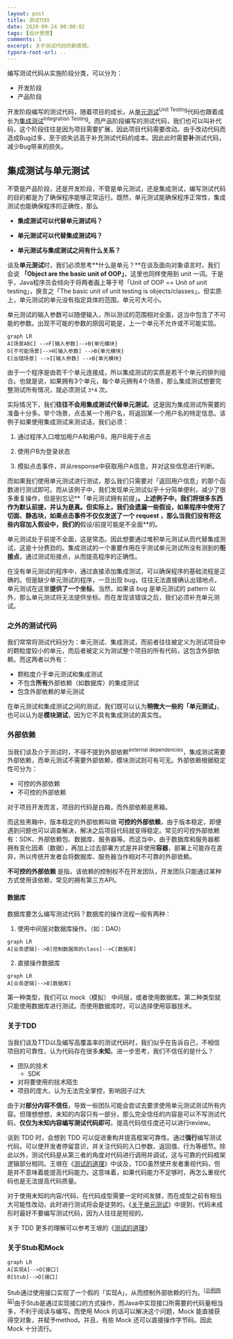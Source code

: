 ```yaml
---
layout: post
title: 测试代码
date: 2020-09-24 00:00:02
tags: [设计思想]
comments: 1
excerpt: 关于测试代码的新感想。
typora-root-url: ..
---
```


编写测试代码从实施阶段分类，可以分为：

- 开发阶段
- 产品阶段

开发阶段编写的测试代码，随着项目的成长，从<u>单元测试</u><sup>Unit Testing</sup>代码也跟着成长为<u>集成测试</u><sup>Integration Testing</sup>。而产品阶段编写的测试代码，我们也可以叫补代码，这个阶段往往是因为项目需要扩展，因此项目代码需要改动。由于改动代码而造成Bug过多，至于损失远高于补充测试代码的成本。因此此时需要**补**测试代码，减少Bug带来的损失。

## 集成测试与单元测试

不管是产品阶段，还是开发阶段，不管是单元测试，还是集成测试，编写测试代码的目的都是为了确保程序能够正常运行。既然，单元测试能确保程序正常性，集成测试也能确保程序的正确性，那么

- **集成测试可以代替单元测试吗？**
- **单元测试可以代替集成测试吗？**

- **单元测试与集成测试之间有什么关系？**

谈及**单元测试**时，我们必须思考**什么是单元？**在谈及面向对象语言时，我们会说 **「Object are the basic unit of OOP」**，这里也同样使用到 unit 一词。于是乎，Java程序员会倾向于将两者画上等于号「Unit of OOP == Unit of unit testing」，换言之「The basic unit of unit testing is objects/classes」。但实质上，单元测试的单元没有指定具体的范围，单元可大可小。

单元测试的输入参数可以随便输入，所以测试的范围相对全面，这当中包含了不可能的参数。出现不可能的参数的原因可能是，上一个单元不允许或不可能实现。

```mermaid
graph LR
A[场景ABC] -->F[输入参数]-->B{单元模块}
D[不可能场景]-->H[输入参数] -->B{单元模块}
E[出错场景] -->I[输入参数] -->B{单元模块}
```

由于一个程序是由若干个单元连接成，所以集成测试的实质是若干个单元的排列组合。也就是说，如果拥有3个单元，每个单元拥有4个场景，那么集成测试想要完整测试所有情况，就必须测试 `3*4` 次。

实际情况下，我们**往往不会用集成测试代替单元测试**。这是因为集成测试所需要的准备十分多。举个场景，点击某一个用户名，将返回某一个用户名的特定信息。该例子如果使用集成测试来测试话，我们必须：

1. 通过程序入口增加用户A和用户B，用户B用于点击

2. 使用户B为登录状态
3. 模拟点击事件，并从response中获取用户A信息，并对这些信息进行判断。

而如果我们使用单元测试进行测试，那么我们只需要对「返回用户信息」的那个函数进行测试即可。而从该例子中，我们发现单元测试似乎十分简单便利，减少了很多重复操作，但是别忘记**「单元测试拥有前提」**。上述例子中，我们将很多东西作为默认前提，并认为是真。但实际上，我们会遗漏一些假设，如果程序中使用了切面、静态块，如果点击事件不仅仅发送了一个 request ，那么当我们没有将这些内容加入假设中，我们的**假设/前提可能是不全面**的。

单元测试处于前提不全面，这是常态。因此想要通过堆积单元测试从而代替集成测试，这是十分费劲的。集成测试的一个重要作用在乎测试单元测试所没有测到的**衔接点**，通过测试衔接点，从而提高程序的正确性。

在没有单元测试的程序中，通过直接添加集成测试，可以确保程序的基础流程是正确的。但是缺少单元测试的程序，一旦出现 bug，往往无法直接确认出错地点，单元测试在这里**提供了一个坐标**。当然，如果该 bug 是单元测试的 pattern 以外，那么单元测试将无法提供坐标。而在发现该错误之后，我们必须补充单元测试。

### 之外的测试代码

我们常常将测试代码分为：单元测试、集成测试，而前者往往被定义为测试项目中的颗粒度较小的单元，而后者被定义为测试整个项目的所有代码，这包含外部依赖。而这两者以外有：

- 颗粒度介于单元测试和集成测试
- 不包含**所有**外部依赖（如数据库）的集成测试
- 包含外部依赖的单元测试

在单元测试和集成测试之间的测试，我们既可以认为**稍微大一些的「单元测试」**，也可以认为是**模块测试**，因为它不具有集成测试的真实性。

### 外部依赖

当我们谈及介于测试时，不得不提到外部依赖<sup>external dependencies</sup>，集成测试需要外部依赖，而单元测试不需要外部依赖，模块测试则可有可无。外部依赖根据稳定性可分为：

- 可控的外部依赖
- 不可控的外部依赖

对于项目开发而言，项目的代码是白箱，而外部依赖是黑箱。

而这些黑箱中，版本稳定的外部依赖叫做 **可控的外部依赖**，由于版本稳定，即便遇到问题也可以调查解决，解决之后项目代码就变得稳定。常见的可控外部依赖有：SDK、外部依赖包、数据库、服务器等。而这当中，由于数据库和服务器都拥有变化因素（数据），再加上过去部署方式是并非使用**容器**，部署上可能存在差异，所以传统开发者会将数据库、服务器当作相对不可靠的外部依赖。

**不可控的外部依赖** 是指，该依赖的控制权不在开发团队，开发团队只能通过某种方式使用该依赖，常见的拥有第三方API。

#### 数据库

数据库要怎么编写测试代码？数据库的操作流程一般有两种：

1. 使用中间层对数据库操作。（如：DAO）

```mermaid
graph LR
A[业务逻辑]-->B[控制数据库的class]-->C[数据库]
```

2. 直接操作数据库

```mermaid
graph LR
A[业务逻辑]-->B[数据库]
```

第一种类型，我们可以 mock（模拟） 中间层，或者使用数据库。第二种类型就只能使用数据库进行测试。而使用数据库时，可以选择使用容器技术。

### 关于TDD

当我们谈及TTD以及编写高覆盖率的测试代码时，我们似乎在告诉自己，不相信项目的可靠性，认为代码存在很多**未知**。进一步思考，我们不信任的是什么？

- 团队的技术
  - SDK
- 对将要使用的技术陌生
- 项目的庞大，认为无法完全掌控，影响因子过大

由于对**部分内容不信任**，导致一些团队可能会尝试去要求使用单元测试测试所有内容。但理想想想，未知的内容只有一部分，那么完全信任的内容是可以不写测试代码，**仅仅为未知内容编写测试代码即可**。提高代码信任度还可以进行review。

谈到 TDD 时，会想到 TDD 可以促进重构并提高框架可靠性。通过**强行**编写测试代码，可以使开发者停留意识，并关注代码的入口参数、返回值、行为等细节。除此以外，测试代码是从第三者的角度对代码进行调用并调试，这与可靠的代码框架逻辑部分相同。王垠在《[测试的道理](http://www.yinwang.org/blog-cn/2016/09/14/tests)》中谈及，TDD虽然使开发者重视代码，但是并不意味着能提高代码能力。这意味着，如果代码能力不足够时，再怎么重视代码也是无法提高代码质量。

对于使用未知的内容/代码，在代码成型需要一定时间发酵，而在成型之前有相当大可能性改动，此时进行测试将会是徒劳的。《[关于单元测试](https://techsingular.net/2012/09/04/%E5%85%B3%E4%BA%8E%E5%8D%95%E5%85%83%E6%B5%8B%E8%AF%95/)》中提到，代码未成形时最好不要编写测试代码，因为人往往是短视的。

关于 TDD 更多的理解可以参考王垠的《[测试的道理](http://www.yinwang.org/blog-cn/2016/09/14/tests)》

### 关于Stub和Mock

```mermaid
graph LR
A[实现A]-->D[接口]
B[Stub]-->D[接口]
```

Stub通过使用接口实现了一个假的「实现A」，从而控制外部依赖的行为。<sup>[[示例网站]](https://stackoverflow.com/questions/31890991/how-to-use-stubs-in-junit-and-java)</sup>由于Stub是通过实现接口的方式操作，而Java中实现接口所需要的代码量相当多，不利于阅读与编写。而使用 Mock 的话可以解决这个问题，Mock 能直接获得空对象，并赋予method。并且，有些 Mock 还可以直接操作字节码。因此 Mock 十分流行。



